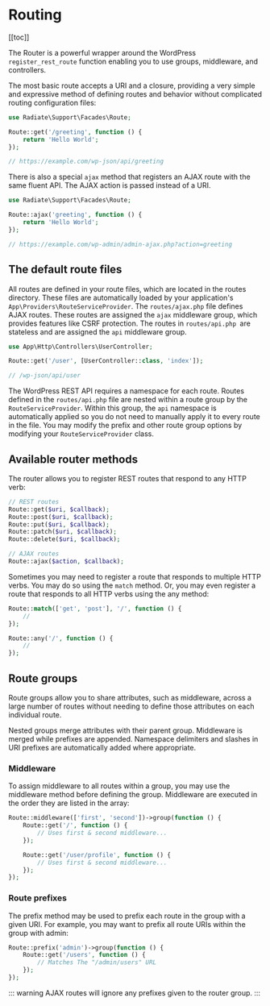 # Routing

[[toc]]

The Router is a powerful wrapper around the WordPress `register_rest_route` function enabling you to use groups, middleware, and controllers.

The most basic route accepts a URI and a closure, providing a very simple and expressive method of defining routes and behavior without complicated routing configuration files:

```php
use Radiate\Support\Facades\Route;

Route::get('/greeting', function () {
    return 'Hello World';
});

// https://example.com/wp-json/api/greeting
```

There is also a special `ajax` method that registers an AJAX route with the same fluent API. The AJAX action is passed instead of a URI.

```php
use Radiate\Support\Facades\Route;

Route::ajax('greeting', function () {
    return 'Hello World';
});

// https://example.com/wp-admin/admin-ajax.php?action=greeting
```

## The default route files

All routes are defined in your route files, which are located in the routes directory. These files are automatically loaded by your application's `App\Providers\RouteServiceProvider`. The `routes/ajax.php` file defines AJAX routes. These routes are assigned the `ajax` middleware group, which provides features like CSRF protection. The routes in `routes/api.php `are stateless and are assigned the `api` middleware group.

```php
use App\Http\Controllers\UserController;

Route::get('/user', [UserController::class, 'index']);

// /wp-json/api/user
```

The WordPress REST API requires a namespace for each route. Routes defined in the `routes/api.php` file are nested within a route group by the `RouteServiceProvider`. Within this group, the `api` namespace is automatically applied so you do not need to manually apply it to every route in the file. You may modify the prefix and other route group options by modifying your `RouteServiceProvider` class.

## Available router methods

The router allows you to register REST routes that respond to any HTTP verb:

```php
// REST routes
Route::get($uri, $callback);
Route::post($uri, $callback);
Route::put($uri, $callback);
Route::patch($uri, $callback);
Route::delete($uri, $callback);

// AJAX routes
Route::ajax($action, $callback);
```

Sometimes you may need to register a route that responds to multiple HTTP verbs. You may do so using the `match` method. Or, you may even register a route that responds to all HTTP verbs using the any method:

```php
Route::match(['get', 'post'], '/', function () {
    //
});

Route::any('/', function () {
    //
});
```

## Route groups

Route groups allow you to share attributes, such as middleware, across a large number of routes without needing to define those attributes on each individual route.

Nested groups merge attributes with their parent group. Middleware is merged while prefixes are appended. Namespace delimiters and slashes in URI prefixes are automatically added where appropriate.

### Middleware

To assign middleware to all routes within a group, you may use the middleware method before defining the group. Middleware are executed in the order they are listed in the array:

```php
Route::middleware(['first', 'second'])->group(function () {
    Route::get('/', function () {
        // Uses first & second middleware...
    });

    Route::get('/user/profile', function () {
        // Uses first & second middleware...
    });
});
```

### Route prefixes

The prefix method may be used to prefix each route in the group with a given URI. For example, you may want to prefix all route URIs within the group with admin:

```php
Route::prefix('admin')->group(function () {
    Route::get('/users', function () {
        // Matches The "/admin/users" URL
    });
});
```

::: warning
AJAX routes will ignore any prefixes given to the router group.
:::
